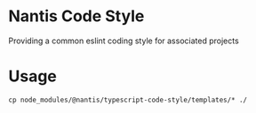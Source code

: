 # Nantis Code Style

Providing a common eslint coding style for associated projects

# Usage

`cp node_modules/@nantis/typescript-code-style/templates/* ./`
